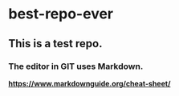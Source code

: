 # best-repo-ever
## This is a test repo. 
### The editor in GIT uses Markdown. 
**https://www.markdownguide.org/cheat-sheet/** 
